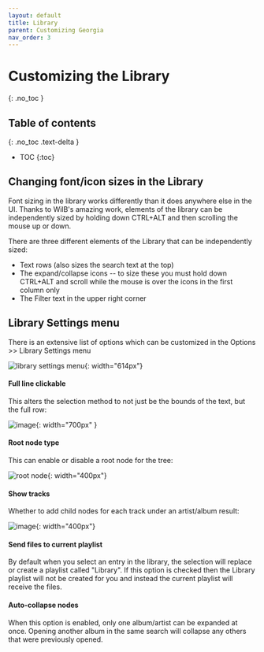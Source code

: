 ```yaml
---
layout: default
title: Library
parent: Customizing Georgia
nav_order: 3
---
```

# Customizing the Library
{: .no_toc }

## Table of contents
{: .no_toc .text-delta }

* TOC
{:toc}

## Changing font/icon sizes in the Library

Font sizing in the library works differently than it does anywhere else in the UI. Thanks to WilB's amazing work, elements of the library can be independently sized by holding down CTRL+ALT and then scrolling the mouse up or down.

There are three different elements of the Library that can be independently sized:
- Text rows (also sizes the search text at the top)
- The expand/collapse icons -- to size these you must hold down CTRL+ALT and scroll while the mouse is over the icons in the first column only
- The Filter text in the upper right corner

## Library Settings menu

There is an extensive list of options which can be customized in the Options >> Library Settings menu

![library settings menu](https://user-images.githubusercontent.com/2282004/109461124-54cd8380-7a27-11eb-97b5-e92d80dc19b4.png){: width="614px"}

#### Full line clickable

This alters the selection method to not just be the bounds of the text, but the full row:

![image](https://user-images.githubusercontent.com/2282004/109461466-c9a0bd80-7a27-11eb-80c6-a88b53a6ae8d.png){: width="700px" }

#### Root node type

This can enable or disable a root node for the tree:

![root node](https://user-images.githubusercontent.com/2282004/109461681-243a1980-7a28-11eb-8939-aa50b58e2655.png){: width="400px"}

#### Show tracks

Whether to add child nodes for each track under an artist/album result:

![image](https://user-images.githubusercontent.com/2282004/109462109-9e6a9e00-7a28-11eb-806e-a2e0ed015548.png){: width="400px"}

#### Send files to current playlist

By default when you select an entry in the library, the selection will replace or create a playlist called "Library". If this option is checked then the Library playlist will not be created for you and instead the current playlist will receive the files.

#### Auto-collapse nodes

When this option is enabled, only one album/artist can be expanded at once. Opening another album in the same search will collapse any others that were previously opened.